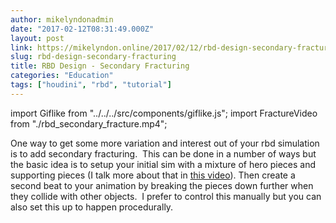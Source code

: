 ```yaml
---
author: mikelyndonadmin
date: "2017-02-12T08:31:49.000Z"
layout: post
link: https://mikelyndon.online/2017/02/12/rbd-design-secondary-fracturing/
slug: rbd-design-secondary-fracturing
title: RBD Design - Secondary Fracturing
categories: "Education"
tags: ["houdini", "rbd", "tutorial"]
---
```


import Giflike from "../../../src/components/giflike.js";
import FractureVideo from "./rbd_secondary_fracture.mp4";

<Giflike videoSrcURL={FractureVideo}/>

One way to get some more variation and interest out of your rbd simulation is to add secondary fracturing.  This can be done in a number of ways but the basic idea is to setup your initial sim with a mixture of hero pieces and supporting pieces (I talk more about that in [this video](https://mikelyndon.online/2017/01/09/rbd-design-fracture-size/)). Then create a second beat to your animation by breaking the pieces down further when they collide with other objects.  I prefer to control this manually but you can also set this up to happen procedurally.
